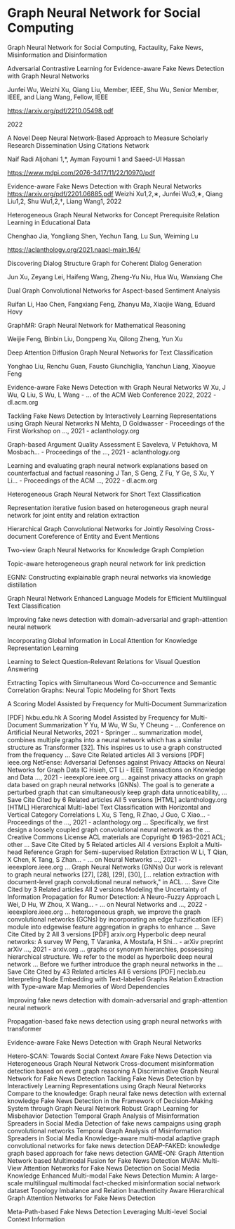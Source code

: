 # Graph Neural Network for Social Computing
Graph Neural Network for Social Computing, Factaulity, Fake News, Misinformation and Disinformation


Adversarial Contrastive Learning for
Evidence-aware Fake News Detection with
Graph Neural Networks

Junfei Wu, Weizhi Xu, Qiang Liu, Member, IEEE,
Shu Wu, Senior Member, IEEE, and Liang Wang, Fellow, IEEE

https://arxiv.org/pdf/2210.05498.pdf 

2022


A Novel Deep Neural Network-Based Approach to Measure
Scholarly Research Dissemination Using Citations Network


Naif Radi Aljohani 1,*, Ayman Fayoumi 1 and Saeed-Ul Hassan


https://www.mdpi.com/2076-3417/11/22/10970/pdf




Evidence-aware Fake News Detection with Graph Neural
Networks
https://arxiv.org/pdf/2201.06885.pdf
Weizhi Xu1,2,∗, Junfei Wu3,∗, Qiang Liu1,2, Shu Wu1,2,†, Liang Wang1,
2022


Heterogeneous Graph Neural Networks for Concept Prerequisite Relation Learning in Educational Data

Chenghao Jia, Yongliang Shen, Yechun Tang, Lu Sun, Weiming Lu




https://aclanthology.org/2021.naacl-main.164/



Discovering Dialog Structure Graph for Coherent Dialog Generation

Jun Xu, Zeyang Lei, Haifeng Wang, Zheng-Yu Niu, Hua Wu, Wanxiang Che


Dual Graph Convolutional Networks for Aspect-based Sentiment Analysis

Ruifan Li, Hao Chen, Fangxiang Feng, Zhanyu Ma, Xiaojie Wang, Eduard Hovy

GraphMR: Graph Neural Network for Mathematical Reasoning

Weijie Feng, Binbin Liu, Dongpeng Xu, Qilong Zheng, Yun Xu



Deep Attention Diffusion Graph Neural Networks for Text Classification

Yonghao Liu, Renchu Guan, Fausto Giunchiglia, Yanchun Liang, Xiaoyue Feng


Evidence-aware Fake News Detection with Graph Neural Networks
W Xu, J Wu, Q Liu, S Wu, L Wang - … of the ACM Web Conference 2022, 2022 - dl.acm.org


Tackling Fake News Detection by Interactively Learning Representations using Graph Neural Networks
N Mehta, D Goldwasser - Proceedings of the First Workshop on …, 2021 - aclanthology.org


Graph-based Argument Quality Assessment
E Saveleva, V Petukhova, M Mosbach… - Proceedings of the …, 2021 - aclanthology.org


Learning and evaluating graph neural network explanations based on counterfactual and factual reasoning
J Tan, S Geng, Z Fu, Y Ge, S Xu, Y Li… - Proceedings of the ACM …, 2022 - dl.acm.org


Heterogeneous Graph Neural Network for Short Text Classification


Representation iterative fusion based on heterogeneous graph neural network for joint entity and relation extraction



 Hierarchical Graph Convolutional Networks for Jointly Resolving Cross-document Coreference of Entity and Event Mentions


Two-view Graph Neural Networks for Knowledge Graph Completion

Topic-aware heterogeneous graph neural network for link prediction

EGNN: Constructing explainable graph neural networks via knowledge distillation

Graph Neural Network Enhanced Language Models for Efficient Multilingual Text Classification

Improving fake news detection with domain-adversarial and graph-attention neural network

Incorporating Global Information in Local Attention for Knowledge Representation Learning

Learning to Select Question-Relevant Relations for Visual Question Answering

 Extracting Topics with Simultaneous Word Co-occurrence and Semantic Correlation Graphs: Neural Topic Modeling for Short Texts

A Scoring Model Assisted by Frequency for Multi-Document Summarization

[PDF] hkbu.edu.hk
A Scoring Model Assisted by Frequency for Multi-Document Summarization
Y Yu, M Wu, W Su, Y Cheung - … Conference on Artificial Neural Networks, 2021 - Springer
… summarization model, combines multiple graphs into a neural network which has a similar
structure as Transformer [32]. This inspires us to use a graph constructed from the frequency …
Save
Cite Related articles All 3 versions
[PDF] ieee.org
NetFense: Adversarial Defenses against Privacy Attacks on Neural Networks for Graph Data
IC Hsieh, CT Li - IEEE Transactions on Knowledge and Data …, 2021 - ieeexplore.ieee.org
… against privacy attacks on graph data based on graph neural networks (GNNs). The goal
is to generate a perturbed graph that can simultaneously keep graph data unnoticeability, …
Save
Cite Cited by 6 Related articles All 5 versions
[HTML] aclanthology.org
[HTML] Hierarchical Multi-label Text Classification with Horizontal and Vertical Category Correlations
L Xu, S Teng, R Zhao, J Guo, C Xiao… - Proceedings of the …, 2021 - aclanthology.org
… Specifically, we first design a loosely coupled graph convolutional neural network as the …
Creative Commons License ACL materials are Copyright © 1963–2021 ACL; other …
Save Cite Cited by 5 Related articles All 4 versions
Exploit a Multi-head Reference Graph for Semi-supervised Relation Extraction
W Li, T Qian, X Chen, K Tang, S Zhan… - … on Neural Networks  …, 2021 - ieeexplore.ieee.org
… Graph Neural Networks (GNNs) Our work is relevant to graph neural networks [27], [28], [29],
[30], [… relation extraction with document-level graph convolutional neural network," in ACL. …
Save
Cite Cited by 3 Related articles All 2 versions
Modeling the Uncertainty of Information Propagation for Rumor Detection: A Neuro-Fuzzy Approach
L Wei, D Hu, W Zhou, X Wang… - … on Neural Networks and …, 2022 - ieeexplore.ieee.org
… heterogeneous graph, we improve the graph convolutional networks (GCNs) by incorporating
an edge fuzzification (EF) module into edgewise feature aggregation in graphs to enhance …
Save
Cite Cited by 2 All 3 versions
[PDF] arxiv.org
Hyperbolic deep neural networks: A survey
W Peng, T Varanka, A Mostafa, H Shi… - arXiv preprint arXiv …, 2021 - arxiv.org
… graphs or synonym hierarchies, possessing hierarchical structure. We refer to the model as
hyperbolic deep neural network … Before we further introduce the graph neural networks in the …
Save Cite Cited by 43 Related articles All 6 versions
[PDF] neclab.eu
Interpreting Node Embedding with Text-labeled Graphs
Relation Extraction with Type-aware Map Memories of Word Dependencies

Improving fake news detection with domain-adversarial and graph-attention neural network


Propagation-based fake news detection using graph neural networks with transformer

Evidence-aware Fake News Detection with Graph Neural Networks

Hetero-SCAN: Towards Social Context Aware Fake News Detection via Heterogeneous Graph Neural Network
Cross-document misinformation detection based on event graph reasoning
A Discriminative Graph Neural Network for Fake News Detection
Tackling Fake News Detection by Interactively Learning Representations using Graph Neural Networks
Compare to the knowledge: Graph neural fake news detection with external knowledge
Fake News Detection in the Framework of Decision-Making System through Graph Neural Network
Robust Graph Learning for Misbehavior Detection
Temporal Graph Analysis of Misinformation Spreaders in Social Media
Detection of fake news campaigns using graph convolutional networks
Temporal Graph Analysis of Misinformation Spreaders in Social Media
Knowledge-aware multi-modal adaptive graph convolutional networks for fake news detection
DEAP-FAKED: knowledge graph based approach for fake news detection
GAME-ON: Graph Attention Network based Multimodal Fusion for Fake News Detection
MVAN: Multi-View Attention Networks for Fake News Detection on Social Media
Knowledge Enhanced Multi-modal Fake News Detection
Mumin: A large-scale multilingual multimodal fact-checked misinformation social network dataset
Topology Imbalance and Relation Inauthenticity Aware Hierarchical Graph Attention Networks for Fake News Detection

Meta-Path-based Fake News Detection Leveraging Multi-level Social Context Information










